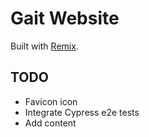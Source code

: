 # Gait Website

Built with [Remix](https://remix.run).

## TODO 
- Favicon icon
- Integrate Cypress e2e tests
- Add content

